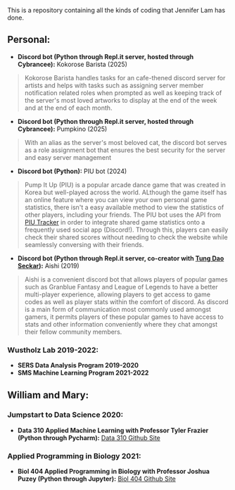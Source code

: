 This is a repository containing all the kinds of coding that Jennifer Lam has done.

## Personal:
- **Discord bot (Python through Repl.it server, hosted through Cybrancee):** Kokorose Barista (2025)
> Kokorose Barista handles tasks for an cafe-thened discord server for artists and helps with tasks such as assigning server member notification related roles when prompted as well as keeping track of the server's most loved artworks to display at the end of the week and at the end of each month.
- **Discord bot (Python through Repl.it server, hosted through Cybrancee):** Pumpkino (2025)
> With an alias as the server's most beloved cat, the discord bot serves as a role assignment bot that ensures the best security for the server and easy server management
- **Discord bot (Python):** PIU bot (2024)
> Pump It Up (PIU) is a popular arcade dance game that was created in Korea but well-played across the world. ALthough the game itself has an online feature where you can view your own personal game statistics, there isn't a easy available method to view the statistics of other players, including your friends. The PIU bot uses the API from [PIU Tracker](https://piutracker.app/) in order to integrate shared game statistics onto a frequently used social app (Discord!). Through this, players can easily check their shared scores without needing to check the website while seamlessly conversing with their friends.
- **Discord bot (Python through Repl.it server, co-creator with [Tung Dao Seckar](https://www.linkedin.com/in/dao-seckar/)):** Aishi (2019)
> Aishi is a convenient discord bot that allows players of popular games such as Granblue Fantasy and League of Legends to have a better multi-player experience, allowing players to get access to game codes as well as player stats within the comfort of discord. As discord is a main form of communication most commonly used amongst gamers, it permits players of these popular games to have access to stats and other information conveniently where they chat amongst their fellow community members.

### Wustholz Lab 2019-2022:
- **SERS Data Analysis Program 2019-2020**
- **SMS Machine Learning Program 2021-2022**

## William and Mary:

### Jumpstart to Data Science 2020:
- **Data 310 Applied Machine Learning with Professor Tyler Frazier (Python through Pycharm):** [Data 310 Github Site](https://jlam01.github.io/jlam01-machine-learning/)

### Applied Programming in Biology 2021:
- **Biol 404 Applied Programming in Biology with Professor Joshua Puzey (Python through Jupyter):** [Biol 404 Github Site](https://jlam01.github.io/jlam01-bio/)
